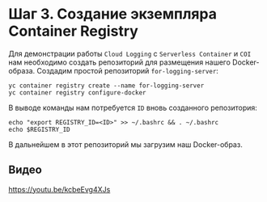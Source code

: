 # Шаг 3. Создание экземпляра Container Registry

Для демонстрации работы `Cloud Logging` с `Serverless Container` и `COI` нам необходимо создать репозиторий для размещения нашего Docker-образа. Создадим простой репозиторий `for-logging-server`:

    yc container registry create --name for-logging-server
    yc container registry configure-docker

В выводе команды нам потребуется `ID` вновь созданного репозитория:

    echo "export REGISTRY_ID=<ID>" >> ~/.bashrc && . ~/.bashrc
    echo $REGISTRY_ID

В дальнейшем в этот репозиторий мы загрузим наш Docker-образ.

## Видео

https://youtu.be/kcbeEvg4XJs